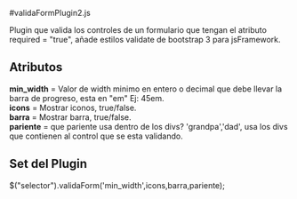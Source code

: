 #validaFormPlugin2.js

Plugin que valida los controles de un formulario que tengan el atributo required = "true", añade estilos validate de bootstrap 3 para jsFramework.

<h2>Atributos</h2>

<b>min_width</b> = Valor de width minimo en entero o decimal que debe llevar la barra de progreso, esta en "em" Ej: 45em.
<br>
<b>icons</b> = Mostrar iconos, true/false.
<br>
<b>barra</b> = Mostrar barra, true/false.
<br>
<b>pariente</b> = que pariente usa dentro de los divs? 'grandpa','dad', usa los divs que contienen al control que se esta validando.


<h2>Set del Plugin</h2>

$("selector").validaForm('min_width',icons,barra,pariente);
